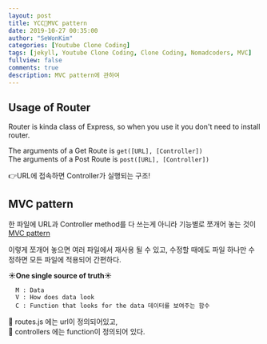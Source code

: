 ```yaml
---
layout: post
title: YCC📄MVC pattern
date: 2019-10-27 00:35:00
author: "SeWonKim"
categories: [Youtube Clone Coding]
tags: [jekyll, Youtube Clone Coding, Clone Coding, Nomadcoders, MVC]
fullview: false
comments: true
description: MVC pattern에 관하여
---
```


## Usage of Router
Router is kinda class of Express, so when you use it you don't need to install router.

The arguments of a Get Route is `get([URL], [Controller])`   
The arguments of a Post Route is `post([URL], [Controller])` 

👉URL에 접속하면 Controller가 실행되는 구조!

## MVC pattern
한 파일에 URL과 Controller method를 다 쓰는게 아니라 기능별로 쪼개어 놓는 것이 [MVC pattern](https://ko.wikipedia.org/wiki/%EB%AA%A8%EB%8D%B8-%EB%B7%B0-%EC%BB%A8%ED%8A%B8%EB%A1%A4%EB%9F%AC) 

이렇게 쪼개어 놓으면 여러 파일에서 재사용 될 수 있고, 수정할 때에도 파일 하나만 수정하면 모든 파일에 적용되어 간편하다.

**☀️One single source of truth☀️**

```
  M : Data
  V : How does data look 
  C : Function that looks for the data 데이터를 보여주는 함수
  ```

  📄 routes.js 에는 url이 정의되어있고,     
  📂 controllers 에는 function이 정의되어 있다. 